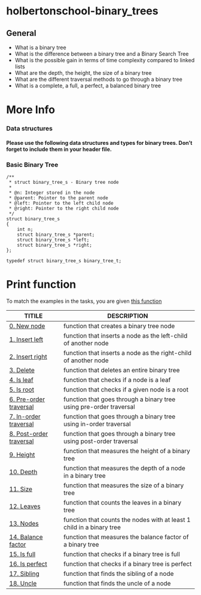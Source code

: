 # holbertonschool-binary_trees

## General

- What is a binary tree
- What is the difference between a binary tree and a Binary Search Tree
- What is the possible gain in terms of time complexity compared to linked lists
- What are the depth, the height, the size of a binary tree
- What are the different traversal methods to go through a binary tree
- What is a complete, a full, a perfect, a balanced binary tree

# More Info
### Data structures
#### Please use the following data structures and types for binary trees. Don’t forget to include them in your header file.

### Basic Binary Tree

```
/**
 * struct binary_tree_s - Binary tree node
 *
 * @n: Integer stored in the node
 * @parent: Pointer to the parent node
 * @left: Pointer to the left child node
 * @right: Pointer to the right child node
 */
struct binary_tree_s
{
    int n;
    struct binary_tree_s *parent;
    struct binary_tree_s *left;
    struct binary_tree_s *right;
};

typedef struct binary_tree_s binary_tree_t;
```

# Print function
To match the examples in the tasks, you are given [this function](https://github.com/Maxel6/holbertonschool-binary_trees/blob/main/binary_tree_print.c)<br/>

| TITILE  | DESCRIPTION |
| ------------- | ------------- |
| [0. New node]()  |  function that creates a binary tree node  |
| [1. Insert left]()  |  function that inserts a node as the left-child of another node  |
| [2. Insert right]()  |  function that inserts a node as the right-child of another node  |
| [3. Delete]()  |  function that deletes an entire binary tree  |
| [4. Is leaf]()  |  function that checks if a node is a leaf  |
| [5. Is root]()  |  function that checks if a given node is a root  |
| [6. Pre-order traversal]()  |  function that goes through a binary tree using pre-order traversal  |
| [7. In-order traversal]()  |  function that goes through a binary tree using in-order traversal  |
| [8. Post-order traversal]()  |  function that goes through a binary tree using post-order traversal  |
| [9. Height]()  |  function that measures the height of a binary tree  |
| [10. Depth]()  |  function that measures the depth of a node in a binary tree  |
| [11. Size]()  |  function that measures the size of a binary tree  |
| [12. Leaves]()  |  function that counts the leaves in a binary tree  |
| [13. Nodes]()  |  function that counts the nodes with at least 1 child in a binary tree  |
| [14. Balance factor]()  |  function that measures the balance factor of a binary tree  |
| [15. Is full]()  |  function that checks if a binary tree is full  |
| [16. Is perfect]()  |  function that checks if a binary tree is perfect  |
| [17. Sibling]()  |  function that finds the sibling of a node  |
| [18. Uncle]()  |  function that finds the uncle of a node  |
